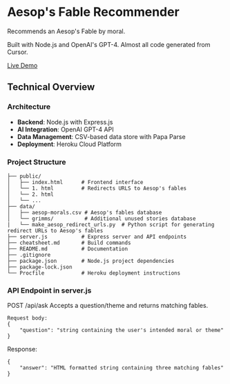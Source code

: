 # Aesop's Fable Recommender

Recommends an Aesop's Fable by moral.

Built with Node.js and OpenAI's GPT-4. Almost all code generated from Cursor. 

[Live Demo](https://aesop-fable-backend-2fff4d554cf5.herokuapp.com)

## Technical Overview

### Architecture
- **Backend**: Node.js with Express.js
- **AI Integration**: OpenAI GPT-4 API
- **Data Management**: CSV-based data store with Papa Parse
- **Deployment**: Heroku Cloud Platform

### Project Structure 

```
├── public/
│   ├── index.html      # Frontend interface
│   └── 1. html         # Redirects URLS to Aesop's fables
│   └── 2. html
│   └── ...
├── data/
│   ├── aesop-morals.csv # Aesop's fables database
│   └── grimms/          # Additional unused stories database
|   └── make_aesop_redirect_urls.py  # Python script for generating redirect URLs to Aesop's fables
├── server.js           # Express server and API endpoints
├── cheatsheet.md       # Build commands
├── README.md           # Documentation
├── .gitignore          
├── package.json        # Node.js project dependencies
├── package-lock.json   
└── Procfile            # Heroku deployment instructions
```

### API Endpoint in server.js

POST /api/ask
Accepts a question/theme and returns matching fables.
```
Request body:
{
    "question": "string containing the user's intended moral or theme"
}
```
Response:
``` 
{
    "answer": "HTML formatted string containing three matching fables"
}
```